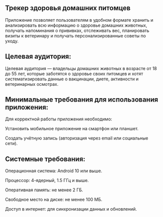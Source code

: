 
## Трекер здоровья домашних питомцев 

Приложение позволяет пользователям в удобном формате хранить и анализировать всю информацию о здоровье домашних животных, получать напоминания о прививках, отслеживать вес, планировать визиты к ветеринару и получать персонализированные советы по уходу.

## Целевая аудитория:
Целевая аудитория — владельцы домашних животных в возрасте от 18 до 55 лет, которые заботятся о здоровье своих питомцев и хотят систематизировать данные о вакцинации, диете, активности и ветеринарных осмотрах.

## Минимальные требования для использования приложения:
Для корректной работы приложения необходимо:

Установить мобильное приложение на смартфон или планшет.

Создать учётную запись (авторизация через email или социальные сети).

## Системные требования:

Операционная система: Android 10 или выше.

Процессор: 4-ядерный, 1.5 ГГц и выше.

Оперативная память: не менее 2 ГБ.

Свободное место на диске: не менее 100 МБ.

Доступ в интернет: для синхронизации данных и обновлений.
